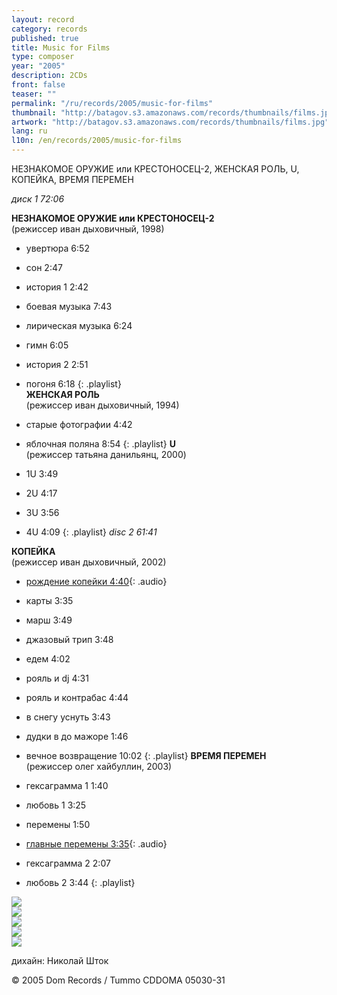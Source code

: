 ```yaml
---
layout: record
category: records
published: true
title: Music for Films
type: composer
year: "2005"
description: 2CDs
front: false
teaser: ""
permalink: "/ru/records/2005/music-for-films"
thumbnail: "http://batagov.s3.amazonaws.com/records/thumbnails/films.jpg"
artwork: "http://batagov.s3.amazonaws.com/records/thumbnails/films.jpg"
lang: ru
l10n: /en/records/2005/music-for-films
---
```


НЕЗНАКОМОЕ ОРУЖИЕ или КРЕСТОНОСЕЦ-2, ЖЕНСКАЯ РОЛЬ, U, КОПЕЙКА, ВРЕМЯ ПЕРЕМЕН  

_диск 1 72:06_  

**НЕЗНАКОМОЕ ОРУЖИЕ или КРЕСТОНОСЕЦ-2**  
(режиссер иван дыховичный, 1998)

- увертюра 6:52
- сон 2:47
- история 1 2:42
- боевая музыка 7:43
- лирическая музыка 6:24
- гимн 6:05
- история 2 2:51
- погоня 6:18
{: .playlist}  
**ЖЕНСКАЯ РОЛЬ**  
(режиссер иван дыховичный, 1994)  

- старые фотографии 4:42
- яблочная поляна 8:54 
{: .playlist}
**U**  
(режиссер татьяна данильянц, 2000)  

- 1U 3:49
- 2U 4:17
- 3U 3:56
- 4U 4:09
{: .playlist}
_disc 2 61:41_	 

**КОПЕЙКА**  
(режиссер иван дыховичный, 2002)  

- [рождение копейки 4:40](http://batagov.s3.amazonaws.com/records/sounds/birth.mp3){: .audio}
- карты 3:35 
- марш 3:49
- джазовый трип 3:48
- едем 4:02
- рояль и dj 4:31
- рояль и контрабас 4:44
- в снегу уснуть 3:43
- дудки в до мажоре 1:46
- вечное возвращение 10:02
{: .playlist}
**ВРЕМЯ ПЕРЕМЕН**  
(режиссер олег хайбуллин, 2003)  

- гексаграмма 1 1:40
- любовь 1 3:25
- перемены 1:50 
- [главные перемены 3:35](http://batagov.s3.amazonaws.com/records/sounds/radical_changes.mp3){: .audio}
- гексаграмма 2 2:07
- любовь 2 3:44
{: .playlist}

![](http://batagov.s3.amazonaws.com/records/artwork/films1.jpg)  
![](http://batagov.s3.amazonaws.com/records/artwork/films2.jpg)  
![](http://batagov.s3.amazonaws.com/records/artwork/films3.jpg)  
![](http://batagov.s3.amazonaws.com/records/artwork/films4.jpg)  
![](http://batagov.s3.amazonaws.com/records/artwork/films5.jpg)  

дихайн: Николай Шток  

© 2005 Dom Records / Tummo CDDOMA 05030-31